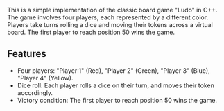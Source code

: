 This is a simple implementation of the classic board game "Ludo" in C++. The game involves four players, each represented by a different color. Players take turns rolling a dice and moving their tokens across a virtual board. The first player to reach position 50 wins the game.
## Features
- Four players: "Player 1" (Red), "Player 2" (Green), "Player 3" (Blue), "Player 4" (Yellow).
- Dice roll: Each player rolls a dice on their turn, and moves their token accordingly.
- Victory condition: The first player to reach position 50 wins the game.
